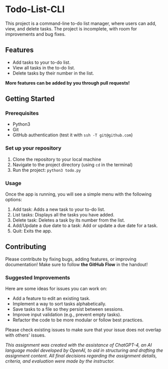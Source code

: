 # Todo-List-CLI
This project is a command-line to-do list manager, where users can add, view, and delete tasks. The project is incomplete, with room for improvements and bug fixes.

## Features
- Add tasks to your to-do list.
- View all tasks in the to-do list.
- Delete tasks by their number in the list.

**More features can be added by you through pull requests!**

## Getting Started
### Prerequisites
- Python3
- Git
- GitHub authentication (test it with `ssh -T git@github.com`)

### Set up your repository
1. Clone the repository to your local machine
2. Navigate to the project directory (using `cd` in the terminal)
3. Run the project: `python3 todo.py`

### Usage
Once the app is running, you will see a simple menu with the following options:

1. Add task: Adds a new task to your to-do list.
2. List tasks: Displays all the tasks you have added.
3. Delete task: Deletes a task by its number from the list.
4. Add/Update a due date to a task: Add or update a due date for a task.
5. Quit: Exits the app.

## Contributing
Please contribute by fixing bugs, adding features, or improving documentation! Make sure to follow **the GitHub Flow** in the handout!

### Suggested Improvements
Here are some ideas for issues you can work on:

- Add a feature to edit an existing task.
- Implement a way to sort tasks alphabetically.
- Save tasks to a file so they persist between sessions.
- Improve input validation (e.g., prevent empty tasks).
- Refactor the code to be more modular or follow best practices.

Please check existing issues to make sure that your issue does not overlap with others' issues. 


*This assignment was created with the assistance of ChatGPT-4, an AI language model developed by OpenAI, to aid in structuring and drafting the assignment content. All final decisions regarding the assignment details, criteria, and evaluation were made by the instructor.*